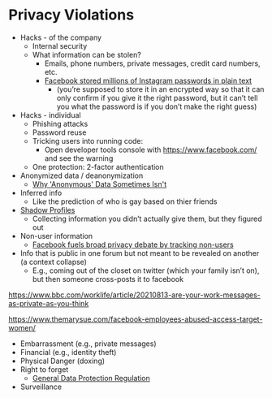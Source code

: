 # Privacy Violations
- Hacks - of the company
  - Internal security
  - What information can be stolen?
    - Emails, phone numbers, private messages, credit card numbers, etc.
    - [Facebook stored millions of Instagram passwords in plain text](https://www.theverge.com/2019/4/18/18485599/facebook-instagram-passwords-plain-text-millions-users)
      - (you’re supposed to store it in an encrypted way so that it can only confirm if you give it the right password, but it can’t tell you what the password is if you don’t make the right guess)
- Hacks - individual
  - Phishing attacks
  - Password reuse
  - Tricking users into running code:
    - Open developer tools console with https://www.facebook.com/ and see the warning
  - One protection: 2-factor authentication
- Anonymized data / deanonymization
  - [Why 'Anonymous' Data Sometimes Isn't](https://www.wired.com/2007/12/why-anonymous-data-sometimes-isnt/)
- Inferred info
  - Like the prediction of who is gay based on thier friends
- [Shadow Profiles](https://en.wikipedia.org/wiki/Shadow_profile)
  - Collecting information you didn’t actually give them, but they figured out
- Non-user information
  - [Facebook fuels broad privacy debate by tracking non-users](https://www.reuters.com/article/us-facebook-privacy-tracking/facebook-fuels-broad-privacy-debate-by-tracking-non-users-idUSKBN1HM0DR)
- Info that is public in one forum but not meant to be revealed on another (a context collapse)
  - E.g., coming out of the closet on twitter (which your family isn’t on), but then someone cross-posts it to facebook

https://www.bbc.com/worklife/article/20210813-are-your-work-messages-as-private-as-you-think

https://www.themarysue.com/facebook-employees-abused-access-target-women/

- Embarrassment (e.g., private messages)
- Financial (e.g., identity theft)
- Physical Danger (doxing)
- Right to forget
  - [General Data Protection Regulation](https://en.wikipedia.org/wiki/General_Data_Protection_Regulation)
- Surveillance
